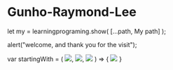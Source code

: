 # Gunho-Raymond-Lee

let my = learningprograming.show( [...path, My path] );

alert("welcome, and thank you for the visit");

var startingWith = ( <img src="https://img.shields.io/badge/Javascript-F7DF1E?style=flat&logo=Javascript&logoColor=black"/>, 
<img src="https://img.shields.io/badge/Html5-E34F26?style=flat&logo=Html5&logoColor=white"/>,
<img src="https://img.shields.io/badge/css3-1572B6?style=flat&logo=css3&logoColor=white"/> ) =>
{ <img src="https://img.shields.io/badge/react-61DAFB?style=flat&logo=react&logoColor=white"/> }


